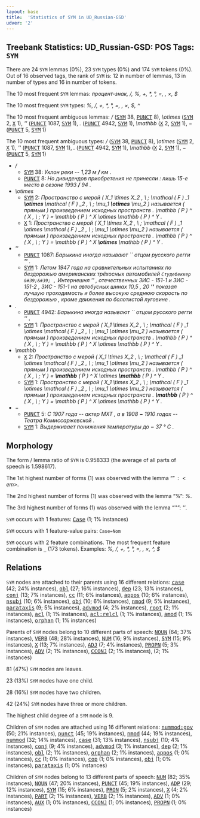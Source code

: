 ```yaml
---
layout: base
title:  'Statistics of SYM in UD_Russian-GSD'
udver: '2'
---
```


## Treebank Statistics: UD_Russian-GSD: POS Tags: `SYM`

There are 24 `SYM` lemmas (0%), 23 `SYM` types (0%) and 174 `SYM` tokens (0%).
Out of 16 observed tags, the rank of `SYM` is: 12 in number of lemmas, 13 in number of types and 16 in number of tokens.

The 10 most frequent `SYM` lemmas: <em>процент-знак, /, %, +, *, °, =, \, ×, $</em>

The 10 most frequent `SYM` types:  <em>%, /, +, *, °, =, \, ×, $, ^</em>

The 10 most frequent ambiguous lemmas: <em>/</em> (<tt><a href="ru_gsd-pos-SYM.html">SYM</a></tt> 38, <tt><a href="ru_gsd-pos-PUNCT.html">PUNCT</a></tt> 8), <em>\otimes</em> (<tt><a href="ru_gsd-pos-SYM.html">SYM</a></tt> 2, <tt><a href="ru_gsd-pos-X.html">X</a></tt> 1), <em>&#39;&#39;</em> (<tt><a href="ru_gsd-pos-PUNCT.html">PUNCT</a></tt> 1087, <tt><a href="ru_gsd-pos-SYM.html">SYM</a></tt> 1), <em>.</em> (<tt><a href="ru_gsd-pos-PUNCT.html">PUNCT</a></tt> 4942, <tt><a href="ru_gsd-pos-SYM.html">SYM</a></tt> 1), <em>\mathbb</em> (<tt><a href="ru_gsd-pos-X.html">X</a></tt> 2, <tt><a href="ru_gsd-pos-SYM.html">SYM</a></tt> 1), <em>−</em> (<tt><a href="ru_gsd-pos-PUNCT.html">PUNCT</a></tt> 5, <tt><a href="ru_gsd-pos-SYM.html">SYM</a></tt> 1)

The 10 most frequent ambiguous types:  <em>/</em> (<tt><a href="ru_gsd-pos-SYM.html">SYM</a></tt> 38, <tt><a href="ru_gsd-pos-PUNCT.html">PUNCT</a></tt> 8), <em>\otimes</em> (<tt><a href="ru_gsd-pos-SYM.html">SYM</a></tt> 2, <tt><a href="ru_gsd-pos-X.html">X</a></tt> 1), <em>&#39;&#39;</em> (<tt><a href="ru_gsd-pos-PUNCT.html">PUNCT</a></tt> 1087, <tt><a href="ru_gsd-pos-SYM.html">SYM</a></tt> 1), <em>.</em> (<tt><a href="ru_gsd-pos-PUNCT.html">PUNCT</a></tt> 4942, <tt><a href="ru_gsd-pos-SYM.html">SYM</a></tt> 1), <em>\mathbb</em> (<tt><a href="ru_gsd-pos-X.html">X</a></tt> 2, <tt><a href="ru_gsd-pos-SYM.html">SYM</a></tt> 1), <em>−</em> (<tt><a href="ru_gsd-pos-PUNCT.html">PUNCT</a></tt> 5, <tt><a href="ru_gsd-pos-SYM.html">SYM</a></tt> 1)


* <em>/</em>
  * <tt><a href="ru_gsd-pos-SYM.html">SYM</a></tt> 38: <em>Уклон реки -- 1,23 м <b>/</b> км .</em>
  * <tt><a href="ru_gsd-pos-PUNCT.html">PUNCT</a></tt> 8: <em>Но дивидендов приобретения не принесли : лишь 15-е место в сезоне 1993 <b>/</b> 94 .</em>
* <em>\otimes</em>
  * <tt><a href="ru_gsd-pos-SYM.html">SYM</a></tt> 2: <em>Пространство с мерой ( X_1 \times X_2 , \ ; \mathcal ( F ) _1 <b>\otimes</b> \mathcal ( F ) _2 , \ ; \mu_1 <b>\otimes</b> \mu_2 ) называется ( прямым ) произведением исходных пространств . \mathbb ( P ) ^ ( X , \ ; Y ) = \mathbb ( P ) ^ X \otimes \mathbb ( P ) ^ Y .</em>
  * <tt><a href="ru_gsd-pos-X.html">X</a></tt> 1: <em>Пространство с мерой ( X_1 \times X_2 , \ ; \mathcal ( F ) _1 \otimes \mathcal ( F ) _2 , \ ; \mu_1 \otimes \mu_2 ) называется ( прямым ) произведением исходных пространств . \mathbb ( P ) ^ ( X , \ ; Y ) = \mathbb ( P ) ^ X <b>\otimes</b> \mathbb ( P ) ^ Y .</em>
* <em>&#39;&#39;</em>
  * <tt><a href="ru_gsd-pos-PUNCT.html">PUNCT</a></tt> 1087: <em>Барыкина иногда называют `` отцом русского регги <b>&#39;&#39;</b> .</em>
  * <tt><a href="ru_gsd-pos-SYM.html">SYM</a></tt> 1: <em>Летом 1947 года на сравнительных испытаниях по бездорожью американских трёхосных автомобилей `` Студебеккер &#39;&#39; , `` Интернешнл &#39;&#39; , отечественных ЗИС - 151-1 и ЗИС - 151-2 , ЗИС - 151-1 на автобусных шинах 10,5 , 20 <b>&#39;&#39;</b> показал лучшую проходимость и более высокую среднюю скорость по бездорожью , кроме движения по болотистой луговине .</em>
* <em>.</em>
  * <tt><a href="ru_gsd-pos-PUNCT.html">PUNCT</a></tt> 4942: <em>Барыкина иногда называют `` отцом русского регги &#39;&#39; <b>.</b></em>
  * <tt><a href="ru_gsd-pos-SYM.html">SYM</a></tt> 1: <em>Пространство с мерой ( X_1 \times X_2 , \ ; \mathcal ( F ) _1 \otimes \mathcal ( F ) _2 , \ ; \mu_1 \otimes \mu_2 ) называется ( прямым ) произведением исходных пространств <b>.</b> \mathbb ( P ) ^ ( X , \ ; Y ) = \mathbb ( P ) ^ X \otimes \mathbb ( P ) ^ Y .</em>
* <em>\mathbb</em>
  * <tt><a href="ru_gsd-pos-X.html">X</a></tt> 2: <em>Пространство с мерой ( X_1 \times X_2 , \ ; \mathcal ( F ) _1 \otimes \mathcal ( F ) _2 , \ ; \mu_1 \otimes \mu_2 ) называется ( прямым ) произведением исходных пространств . \mathbb ( P ) ^ ( X , \ ; Y ) = <b>\mathbb</b> ( P ) ^ X \otimes <b>\mathbb</b> ( P ) ^ Y .</em>
  * <tt><a href="ru_gsd-pos-SYM.html">SYM</a></tt> 1: <em>Пространство с мерой ( X_1 \times X_2 , \ ; \mathcal ( F ) _1 \otimes \mathcal ( F ) _2 , \ ; \mu_1 \otimes \mu_2 ) называется ( прямым ) произведением исходных пространств . <b>\mathbb</b> ( P ) ^ ( X , \ ; Y ) = \mathbb ( P ) ^ X \otimes \mathbb ( P ) ^ Y .</em>
* <em>−</em>
  * <tt><a href="ru_gsd-pos-PUNCT.html">PUNCT</a></tt> 5: <em>С 1907 года -- актер МХТ , а в 1908 <b>−</b> 1910 годах -- Театра Комиссаржевской .</em>
  * <tt><a href="ru_gsd-pos-SYM.html">SYM</a></tt> 1: <em>Выдерживает понижения температуры до <b>−</b> 37 ° С .</em>

## Morphology

The form / lemma ratio of `SYM` is 0.958333 (the average of all parts of speech is 1.598617).

The 1st highest number of forms (1) was observed with the lemma “$”: <em>$</em>.

The 2nd highest number of forms (1) was observed with the lemma “%”: <em>%</em>.

The 3rd highest number of forms (1) was observed with the lemma “&#39;&#39;”: <em>&#39;&#39;</em>.

`SYM` occurs with 1 features: <tt><a href="ru_gsd-feat-Case.html">Case</a></tt> (1; 1% instances)

`SYM` occurs with 1 feature-value pairs: `Case=Nom`

`SYM` occurs with 2 feature combinations.
The most frequent feature combination is `_` (173 tokens).
Examples: <em>%, /, +, *, °, =, \, ×, ^, $</em>


## Relations

`SYM` nodes are attached to their parents using 16 different relations: <tt><a href="ru_gsd-dep-case.html">case</a></tt> (42; 24% instances), <tt><a href="ru_gsd-dep-obl.html">obl</a></tt> (27; 16% instances), <tt><a href="ru_gsd-dep-dep.html">dep</a></tt> (23; 13% instances), <tt><a href="ru_gsd-dep-conj.html">conj</a></tt> (13; 7% instances), <tt><a href="ru_gsd-dep-cc.html">cc</a></tt> (11; 6% instances), <tt><a href="ru_gsd-dep-appos.html">appos</a></tt> (10; 6% instances), <tt><a href="ru_gsd-dep-nsubj.html">nsubj</a></tt> (10; 6% instances), <tt><a href="ru_gsd-dep-obj.html">obj</a></tt> (10; 6% instances), <tt><a href="ru_gsd-dep-nmod.html">nmod</a></tt> (9; 5% instances), <tt><a href="ru_gsd-dep-parataxis.html">parataxis</a></tt> (9; 5% instances), <tt><a href="ru_gsd-dep-advmod.html">advmod</a></tt> (4; 2% instances), <tt><a href="ru_gsd-dep-root.html">root</a></tt> (2; 1% instances), <tt><a href="ru_gsd-dep-acl.html">acl</a></tt> (1; 1% instances), <tt><a href="ru_gsd-dep-acl-relcl.html">acl:relcl</a></tt> (1; 1% instances), <tt><a href="ru_gsd-dep-amod.html">amod</a></tt> (1; 1% instances), <tt><a href="ru_gsd-dep-orphan.html">orphan</a></tt> (1; 1% instances)

Parents of `SYM` nodes belong to 10 different parts of speech: <tt><a href="ru_gsd-pos-NOUN.html">NOUN</a></tt> (64; 37% instances), <tt><a href="ru_gsd-pos-VERB.html">VERB</a></tt> (48; 28% instances), <tt><a href="ru_gsd-pos-NUM.html">NUM</a></tt> (16; 9% instances), <tt><a href="ru_gsd-pos-SYM.html">SYM</a></tt> (15; 9% instances), <tt><a href="ru_gsd-pos-X.html">X</a></tt> (13; 7% instances), <tt><a href="ru_gsd-pos-ADJ.html">ADJ</a></tt> (7; 4% instances), <tt><a href="ru_gsd-pos-PROPN.html">PROPN</a></tt> (5; 3% instances), <tt><a href="ru_gsd-pos-ADV.html">ADV</a></tt> (2; 1% instances), <tt><a href="ru_gsd-pos-CCONJ.html">CCONJ</a></tt> (2; 1% instances),  (2; 1% instances)

81 (47%) `SYM` nodes are leaves.

23 (13%) `SYM` nodes have one child.

28 (16%) `SYM` nodes have two children.

42 (24%) `SYM` nodes have three or more children.

The highest child degree of a `SYM` node is 9.

Children of `SYM` nodes are attached using 16 different relations: <tt><a href="ru_gsd-dep-nummod-gov.html">nummod:gov</a></tt> (50; 21% instances), <tt><a href="ru_gsd-dep-punct.html">punct</a></tt> (45; 19% instances), <tt><a href="ru_gsd-dep-nmod.html">nmod</a></tt> (44; 19% instances), <tt><a href="ru_gsd-dep-nummod.html">nummod</a></tt> (32; 14% instances), <tt><a href="ru_gsd-dep-case.html">case</a></tt> (31; 13% instances), <tt><a href="ru_gsd-dep-nsubj.html">nsubj</a></tt> (10; 4% instances), <tt><a href="ru_gsd-dep-conj.html">conj</a></tt> (9; 4% instances), <tt><a href="ru_gsd-dep-advmod.html">advmod</a></tt> (3; 1% instances), <tt><a href="ru_gsd-dep-dep.html">dep</a></tt> (2; 1% instances), <tt><a href="ru_gsd-dep-obl.html">obl</a></tt> (2; 1% instances), <tt><a href="ru_gsd-dep-orphan.html">orphan</a></tt> (2; 1% instances), <tt><a href="ru_gsd-dep-appos.html">appos</a></tt> (1; 0% instances), <tt><a href="ru_gsd-dep-cc.html">cc</a></tt> (1; 0% instances), <tt><a href="ru_gsd-dep-cop.html">cop</a></tt> (1; 0% instances), <tt><a href="ru_gsd-dep-obj.html">obj</a></tt> (1; 0% instances), <tt><a href="ru_gsd-dep-parataxis.html">parataxis</a></tt> (1; 0% instances)

Children of `SYM` nodes belong to 13 different parts of speech: <tt><a href="ru_gsd-pos-NUM.html">NUM</a></tt> (82; 35% instances), <tt><a href="ru_gsd-pos-NOUN.html">NOUN</a></tt> (47; 20% instances), <tt><a href="ru_gsd-pos-PUNCT.html">PUNCT</a></tt> (45; 19% instances), <tt><a href="ru_gsd-pos-ADP.html">ADP</a></tt> (29; 12% instances), <tt><a href="ru_gsd-pos-SYM.html">SYM</a></tt> (15; 6% instances), <tt><a href="ru_gsd-pos-PRON.html">PRON</a></tt> (5; 2% instances), <tt><a href="ru_gsd-pos-X.html">X</a></tt> (4; 2% instances), <tt><a href="ru_gsd-pos-PART.html">PART</a></tt> (2; 1% instances), <tt><a href="ru_gsd-pos-VERB.html">VERB</a></tt> (2; 1% instances), <tt><a href="ru_gsd-pos-ADV.html">ADV</a></tt> (1; 0% instances), <tt><a href="ru_gsd-pos-AUX.html">AUX</a></tt> (1; 0% instances), <tt><a href="ru_gsd-pos-CCONJ.html">CCONJ</a></tt> (1; 0% instances), <tt><a href="ru_gsd-pos-PROPN.html">PROPN</a></tt> (1; 0% instances)

